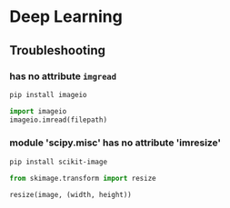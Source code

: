 # Deep Learning

## Troubleshooting

### has no attribute `imgread`

```bash
pip install imageio
```

```python
import imageio
imageio.imread(filepath)
```

### module 'scipy.misc' has no attribute 'imresize'

```bash
pip install scikit-image
```

```python
from skimage.transform import resize

resize(image, (width, height))
```